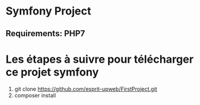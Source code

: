 # Symfony Project
## Requirements: PHP7
# Les étapes à suivre pour télécharger ce projet symfony
1. git clone https://github.com/esprit-upweb/FirstProject.git
2. composer install
